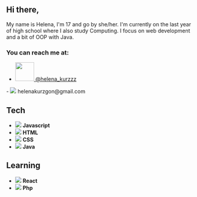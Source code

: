 ## Hi there,
My name is Helena, I'm 17 and go by she/her.
I'm currently on the last year of high school where I also study Computing.
I focus on web development and a bit of OOP with Java.
<br/>
### You can reach me at: 
- <a target="_blank" href="https://twitter.com/helena_kurzzz">
  <img src="https://cdn.jsdelivr.net/gh/devicons/devicon/icons/twitter/twitter-original.svg" width="50px"/>
  @helena_kurzzz
</a>
- <img src="https://cdn.jsdelivr.net/gh/devicons/devicon/icons/google/google-original.svg" /> helenakurzgon@gmail.com

## Tech
- <img src="https://cdn.jsdelivr.net/gh/devicons/devicon/icons/javascript/javascript-original.svg" /> **Javascript**
- <img src="https://cdn.jsdelivr.net/gh/devicons/devicon/icons/html5/html5-original.svg" /> **HTML**
- <img src="https://cdn.jsdelivr.net/gh/devicons/devicon/icons/css3/css3-original.svg" /> **CSS**
- <img src="https://cdn.jsdelivr.net/gh/devicons/devicon/icons/java/java-original.svg" /> **Java**

## Learning
- <img src="https://cdn.jsdelivr.net/gh/devicons/devicon/icons/react/react-original.svg" /> **React**
- <img src="https://cdn.jsdelivr.net/gh/devicons/devicon/icons/php/php-original.svg" /> **Php**
